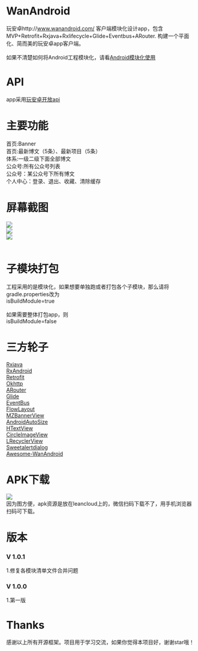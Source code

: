 # WanAndroid
玩安卓http://www.wanandroid.com/ 客户端模块化设计app，包含MVP+Retrofit+Rxjava+Rxlifecycle+Glide+Eventbus+ARouter.
构建一个平面化、简而美的玩安卓app客户端。<br/><br/>
如果不清楚如何将Android工程模块化，请看<a href="https://blog.csdn.net/qq_37173653/article/details/84592893">Android模块化使用</a>


# API
app采用<a href="http://www.wanandroid.com/blog/show/2">玩安卓开放api</a>  

# 主要功能
首页:Banner<br/>
首页:最新博文（5条）、最新项目（5条）<br/>
体系:一级二级下面全部博文<br/>
公众号:所有公众号列表<br/>
公众号：某公众号下所有博文<br/>
个人中心：登录、退出、收藏、清除缓存<br/>

# 屏幕截图
<img src="https://github.com/senonwx/WanAndroid/blob/master/screenshot/main2.png"><img/><br/>
<img src="https://github.com/senonwx/WanAndroid/blob/master/screenshot/main.png"><img/><br/>
<img src="https://github.com/senonwx/WanAndroid/blob/master/screenshot/main3.png"><img/><br/></br>

# 子模块打包
工程采用的是模块化，如果想要单独跑或者打包各个子模块，那么请将gradle.properties改为</br>
isBuildModule=true</br></br>
如果需要整体打包app，则</br>
isBuildModule=false</br>

# 三方轮子
<a href="https://github.com/ReactiveX/RxJava">Rxjava</a> <br/>
<a href="https://github.com/ReactiveX/RxAndroid">RxAndroid</a><br/>
<a href="https://github.com/square/retrofit">Retrofit</a><br/>
<a href="https://github.com/square/okhttp">Okhttp</a><br/>
<a href="https://github.com/alibaba/ARouter">ARouter</a><br/>
<a href="https://github.com/bumptech/glide">Glide</a><br/>
<a href="https://github.com/greenrobot/EventBus">EventBus</a><br/>
<a href="https://github.com/hongyangAndroid/FlowLayout">FlowLayout</a><br/>
<a href="https://github.com/pinguo-zhouwei/MZBannerView">MZBannerView</a><br/>
<a href="https://github.com/JessYanCoding/AndroidAutoSize">AndroidAutoSize</a><br/>
<a href="https://github.com/hanks-zyh/HTextView">HTextView</a><br/>
<a href="https://github.com/hdodenhof/CircleImageView">CircleImageView</a><br/>
<a href="https://github.com/jdsjlzx/LRecyclerView">LRecyclerView</a><br/>
<a href="https://github.com/pedant/sweet-alert-dialog">Sweetalertdialog</a><br/>
<a href="https://github.com/JsonChao/Awesome-WanAndroid">Awesome-WanAndroid</a><br/>

# APK下载
<img src="https://github.com/senonwx/WanAndroid/blob/master/screenshot/qrcode.png"><img/><br/>
因为图方便，apk资源是放在leancloud上的，微信扫码下载不了，用手机浏览器扫码可下载。

# 版本

<h3>V 1.0.1</h3>
1.修复各模块清单文件合并问题

<h3>V 1.0.0</h3>
1.第一版

# Thanks
感谢以上所有开源框架。项目用于学习交流，如果你觉得本项目好，谢谢star哦！

